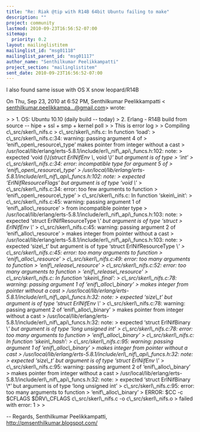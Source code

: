 ```yaml
---
title: "Re: Riak @tip with R14B 64bit Ubuntu failing to make"
description: ""
project: community
lastmod: 2010-09-23T16:56:52-07:00
sitemap:
  priority: 0.2
layout: mailinglistitem
mailinglist_id: "msg01118"
mailinglist_parent_id: "msg01117"
author_name: "Senthilkumar Peelikkampatti"
project_section: "mailinglistitem"
sent_date: 2010-09-23T16:56:52-07:00
---
```



I also found same issue with OS X snow leopard/R14B

On Thu, Sep 23, 2010 at 6:52 PM, Senthilkumar Peelikkampatti &lt;
senthilkumar.peelikkampa...@gmail.com&gt; wrote:

&gt;
&gt; 1. OS: Ubuntu 10.10 (daily build -- today)
&gt; 2. Erlang - R14B build from source -- hipe + ssl + smp + kernel poll
&gt;
&gt; This is error log
&gt;
&gt; Compiling c\\_src/skerl\\_nifs.c
&gt; c\\_src/skerl\\_nifs.c: In function ‘load’:
&gt; c\\_src/skerl\\_nifs.c:34: warning: passing argument 4 of
&gt; ‘enif\\_open\\_resource\\_type’ makes pointer from integer without a cast
&gt; /usr/local/lib/erlang/erts-5.8.1/include/erl\\_nif\\_api\\_funcs.h:102: note:
&gt; expected ‘void (\\*)(struct ErlNifEnv \\*, void \\*)’ but argument is of type
&gt; ‘int’
&gt; c\\_src/skerl\\_nifs.c:34: error: incompatible type for argument 5 of
&gt; ‘enif\\_open\\_resource\\_type’
&gt; /usr/local/lib/erlang/erts-5.8.1/include/erl\\_nif\\_api\\_funcs.h:102: note:
&gt; expected ‘ErlNifResourceFlags’ but argument is of type ‘void \\*’
&gt; c\\_src/skerl\\_nifs.c:34: error: too few arguments to function
&gt; ‘enif\\_open\\_resource\\_type’
&gt; c\\_src/skerl\\_nifs.c: In function ‘skein\\_init’:
&gt; c\\_src/skerl\\_nifs.c:45: warning: passing argument 1 of ‘enif\\_alloc\\_resource’
&gt; from incompatible pointer type
&gt; /usr/local/lib/erlang/erts-5.8.1/include/erl\\_nif\\_api\\_funcs.h:103: note:
&gt; expected ‘struct ErlNifResourceType \\*’ but argument is of type ‘struct
&gt; ErlNifEnv \\*’
&gt; c\\_src/skerl\\_nifs.c:45: warning: passing argument 2 of ‘enif\\_alloc\\_resource’
&gt; makes integer from pointer without a cast
&gt; /usr/local/lib/erlang/erts-5.8.1/include/erl\\_nif\\_api\\_funcs.h:103: note:
&gt; expected ‘size\\_t’ but argument is of type ‘struct ErlNifResourceType \\*’
&gt; c\\_src/skerl\\_nifs.c:45: error: too many arguments to function
&gt; ‘enif\\_alloc\\_resource’
&gt; c\\_src/skerl\\_nifs.c:49: error: too many arguments to function
&gt; ‘enif\\_release\\_resource’
&gt; c\\_src/skerl\\_nifs.c:52: error: too many arguments to function
&gt; ‘enif\\_release\\_resource’
&gt; c\\_src/skerl\\_nifs.c: In function ‘skein\\_final’:
&gt; c\\_src/skerl\\_nifs.c:78: warning: passing argument 1 of ‘enif\\_alloc\\_binary’
&gt; makes integer from pointer without a cast
&gt; /usr/local/lib/erlang/erts-5.8.1/include/erl\\_nif\\_api\\_funcs.h:32: note:
&gt; expected ‘size\\_t’ but argument is of type ‘struct ErlNifEnv \\*’
&gt; c\\_src/skerl\\_nifs.c:78: warning: passing argument 2 of ‘enif\\_alloc\\_binary’
&gt; makes pointer from integer without a cast
&gt; /usr/local/lib/erlang/erts-5.8.1/include/erl\\_nif\\_api\\_funcs.h:32: note:
&gt; expected ‘struct ErlNifBinary \\*’ but argument is of type ‘long unsigned int’
&gt; c\\_src/skerl\\_nifs.c:78: error: too many arguments to function
&gt; ‘enif\\_alloc\\_binary’
&gt; c\\_src/skerl\\_nifs.c: In function ‘skein\\_hash’:
&gt; c\\_src/skerl\\_nifs.c:95: warning: passing argument 1 of ‘enif\\_alloc\\_binary’
&gt; makes integer from pointer without a cast
&gt; /usr/local/lib/erlang/erts-5.8.1/include/erl\\_nif\\_api\\_funcs.h:32: note:
&gt; expected ‘size\\_t’ but argument is of type ‘struct ErlNifEnv \\*’
&gt; c\\_src/skerl\\_nifs.c:95: warning: passing argument 2 of ‘enif\\_alloc\\_binary’
&gt; makes pointer from integer without a cast
&gt; /usr/local/lib/erlang/erts-5.8.1/include/erl\\_nif\\_api\\_funcs.h:32: note:
&gt; expected ‘struct ErlNifBinary \\*’ but argument is of type ‘long unsigned int’
&gt; c\\_src/skerl\\_nifs.c:95: error: too many arguments to function
&gt; ‘enif\\_alloc\\_binary’
&gt; ERROR: $CC -c $CFLAGS $DRV\\_CFLAGS c\\_src/skerl\\_nifs.c -o c\\_src/skerl\\_nifs.o
&gt; failed with error: 1
&gt;
&gt;


-- 
Regards,
Senthilkumar Peelikkampatti,
http://pmsenthilkumar.blogspot.com/
